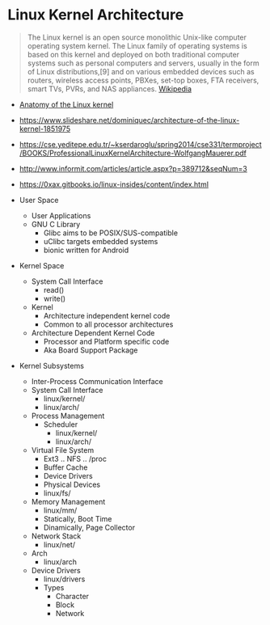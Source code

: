 # Linux Kernel Architecture

> The Linux kernel is an open source monolithic Unix-like computer operating system kernel. The Linux family of operating systems is based on this kernel and deployed on both traditional computer systems such as personal computers and servers, usually in the form of Linux distributions,[9] and on various embedded devices such as routers, wireless access points, PBXes, set-top boxes, FTA receivers, smart TVs, PVRs, and NAS appliances. [Wikipedia](https://en.wikipedia.org/wiki/Linux_kernel)

- [Anatomy of the Linux kernel](https://www.ibm.com/developerworks/library/l-linux-kernel/index.html)
- https://www.slideshare.net/dominiquec/architecture-of-the-linux-kernel-1851975
- https://cse.yeditepe.edu.tr/~kserdaroglu/spring2014/cse331/termproject/BOOKS/ProfessionalLinuxKernelArchitecture-WolfgangMauerer.pdf
- http://www.informit.com/articles/article.aspx?p=389712&seqNum=3
- https://0xax.gitbooks.io/linux-insides/content/index.html

- User Space
  - User Applications
  - GNU C Library
    - Glibc aims to be POSIX/SUS-compatible
    - uClibc targets embedded systems
    - bionic written for Android
- Kernel Space
  - System Call Interface
    - read()
    - write()
  - Kernel
    - Architecture independent kernel code
    - Common to all processor architectures
  - Architecture Dependent Kernel Code
    - Processor and Platform specific code
    - Aka Board Support Package

- Kernel Subsystems
  - Inter-Process Communication Interface
  - System Call Interface
    - linux/kernel/
    - linux/arch/
  - Process Management
    - Scheduler
      - linux/kernel/
      - linux/arch/
  - Virtual File System
    - Ext3 .. NFS .. /proc
    - Buffer Cache
    - Device Drivers
    - Physical Devices
    - linux/fs/
  - Memory Management
    - linux/mm/
    - Statically, Boot Time
    - Dinamically, Page Collector
  - Network Stack
    - linux/net/
  - Arch
    - linux/arch
  - Device Drivers
    - linux/drivers
    - Types
      - Character
      - Block
      - Network

